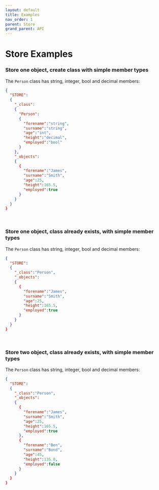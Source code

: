 ```yaml
---
layout: default
title: Examples
nav_order: 1
parent: Store
grand_parent: API
---
```


# Store Examples


### Store one object, create class with simple member types
The `Person` class has string, integer, bool and decimal members:

```json
{
  "STORE":
  {
    "_class":
    {
      "Person":
      {
        "forename":"string",
        "surname":"string",
        "age":"int",
        "height":"decimal",
        "employed":"bool" 
      }
    },
    "_objects":
    {
      {
        "forename":"James",
        "surname":"Smith",
        "age":25,
        "height":165.5,
        "employed":true
      }
    }
  }
}
```


<br/>

### Store one object, class already exists, with simple member types
The `Person` class has string, integer, bool and decimal members:

```json
{
  "STORE":
  {
    "_class":"Person",
    "_objects":
    {
      {
        "forename":"James",
        "surname":"Smith",
        "age":25,
        "height":165.5,
        "employed":true
      }
    }
  }
}
```


<br/>

### Store two object, class already exists, with simple member types
The `Person` class has string, integer, bool and decimal members:

```json
{
  "STORE":
  {
    "_class":"Person",
    "_objects":
    {
      {
        "forename":"James",
        "surname":"Smith",
        "age":25,
        "height":165.5,
        "employed":true
      },
      {
        "forename":"Ben",
        "surname":"Bond",
        "age":45,
        "height":135.0,
        "employed":false
      }
    }
  }
}
```
